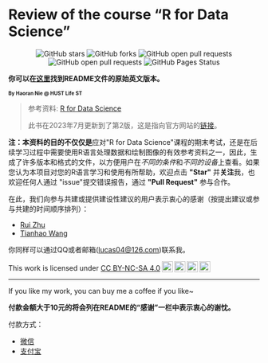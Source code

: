 # Review of the course “R for Data Science”

<center>
  <img src="https://img.shields.io/github/stars/lucas04-nhr/Review-of-R.svg" alt="GitHub stars" href="https://github.com//lucas04-nhr/Review-of-R/stargazers"/>
  <img src="https://img.shields.io/github/forks/lucas04-nhr/Review-of-R.svg" alt="GitHub forks" href="https://github.com/lucas04-nhr/Review-of-R/network/members"/>
  <img src="https://img.shields.io/github/issues-pr-raw/lucas04-nhr/Review-of-R.svg" alt="GitHub open pull requests" href="https://github.com/lucas04-nhr/Review-of-R/pulls"/>
  <img src="https://img.shields.io/github/issues-raw/lucas04-nhr/Review-of-R.svg" alt="GitHub open pull requests" href="https://github.com/lucas04-nhr/Review-of-R/issues"/>
  <img src="https://img.shields.io/github/deployments/lucas04-nhr/Review-of-R/github-pages?label=GitHub%20Pages" alt="GitHub Pages Status" href="https://github.com/lucas04-nhr/Review-of-R/deployments"/>
</center>

  **你可以在[这里](./README.md)找到README文件的原始英文版本。**

<font size = 1>**By Haoran Nie @ HUST Life ST**</font>

> 参考资料: [R for Data Science](https://r4ds.had.co.nz)
>
> 此书在2023年7月更新到了第2版，这是指向官方网站的[链接](https://r4ds.hadley.nz)。

**注：**本资料的目的**不仅仅是**应对"R for Data Science"课程的期末考试，还是在后续学习过程中需要使用R语言处理数据和绘制图像的有效参考资料之一，因此，生成了许多版本和格式的文件，以方便用户在*不同的条件*和*不同的设备*上查看。如果您认为本项目对您的R语言学习和使用有所帮助，欢迎点击 **"Star"** 并**关注**我，也欢迎任何人通过 "issue"提交错误报告，通过 **"Pull Request"** 参与合作。

在此，我们向参与共建或提供建设性建议的用户表示衷心的感谢（按提出建议或参与共建的时间顺序排列）：

- [Rui Zhu](https://github.com/1508324011)
- [Tianhao Wang](https://github.com/lwstkhyl)

你同样可以通过QQ或者邮箱(lucas04@126.com)联系我。

<p xmlns:cc="http://creativecommons.org/ns#" >This work is licensed under <a href="http://creativecommons.org/licenses/by-nc-sa/4.0/?ref=chooser-v1" target="_blank" rel="license noopener noreferrer" style="display:inline-block;">CC BY-NC-SA 4.0<img style="height:22px!important;margin-left:3px;vertical-align:text-bottom;" src="https://mirrors.creativecommons.org/presskit/icons/cc.svg?ref=chooser-v1"><img style="height:22px!important;margin-left:3px;vertical-align:text-bottom;" src="https://mirrors.creativecommons.org/presskit/icons/by.svg?ref=chooser-v1"><img style="height:22px!important;margin-left:3px;vertical-align:text-bottom;" src="https://mirrors.creativecommons.org/presskit/icons/nc.svg?ref=chooser-v1"><img style="height:22px!important;margin-left:3px;vertical-align:text-bottom;" src="https://mirrors.creativecommons.org/presskit/icons/sa.svg?ref=chooser-v1"></a></p>

---

If you like my work, you can buy me a coffee if you like~

**付款金额大于10元的将会列在README的“感谢”一栏中表示衷心的谢忱。**


付款方式：

- [微信](./image/WeChat.jpg)
- [支付宝](./image/Alipay.jpg)
